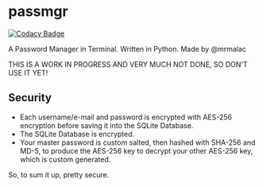 # passmgr

[![Codacy Badge](https://api.codacy.com/project/badge/Grade/42ae3d1011c34573b5faf0a56fc08483)](https://app.codacy.com/gh/arongeo/passmgr?utm_source=github.com&utm_medium=referral&utm_content=arongeo/passmgr&utm_campaign=Badge_Grade_Settings)

A Password Manager in Terminal. Written in Python. Made by @mrmalac

THIS IS A WORK IN PROGRESS AND VERY MUCH NOT DONE, SO DON'T USE IT YET!

## Security
- Each username/e-mail and password is encrypted with AES-256 encryption before saving it into the SQLite Database.
- The SQLite Database is encrypted.
- Your master password is custom salted, then hashed with SHA-256 and MD-5, to produce the AES-256 key to decrypt your other AES-256 key, which is custom generated.

So, to sum it up, pretty secure.
